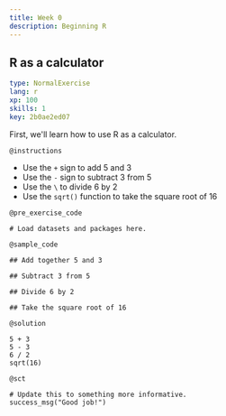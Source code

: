 ```yaml
---
title: Week 0
description: Beginning R
---
```


## R as a calculator

```yaml
type: NormalExercise
lang: r
xp: 100
skills: 1
key: 2b0ae2ed07
```

First, we'll learn how to use R as a calculator. 

`@instructions`
- Use the `+` sign to add 5 and 3
- Use the `-` sign to subtract 3 from 5
- Use the `\` to  divide 6 by 2
- Use the `sqrt()` function to take the square root of 16

`@pre_exercise_code`

```{r}
# Load datasets and packages here.
```

`@sample_code`

```{r}
## Add together 5 and 3

## Subtract 3 from 5

## Divide 6 by 2

## Take the square root of 16

```

`@solution`

```{r}
5 + 3
5 - 3
6 / 2
sqrt(16)
```

`@sct`

```{r}
# Update this to something more informative.
success_msg("Good job!")
```
